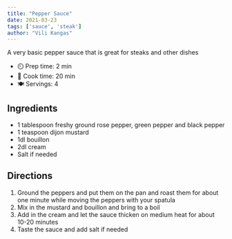 ```yaml
---
title: "Pepper Sauce"
date: 2021-03-23
tags: ['sauce', 'steak']
author: "Vili Kangas"
---
```


A very basic pepper sauce that is great for steaks and other dishes

- ⏲️ Prep time: 2 min
- 🍳 Cook time: 20 min
- 🍽️ Servings: 4

## Ingredients

- 1 tablespoon freshy ground rose pepper, green pepper and black pepper
- 1 teaspoon dijon mustard
- 1dl bouillon
- 2dl cream
- Salt if needed

## Directions

1. Ground the peppers and put them on the pan and roast them for about one minute while moving the peppers with your spatula
2. Mix in the mustard and bouillon and bring to a boil
3. Add in the cream and let the sauce thicken on medium heat for about 10-20 minutes
4. Taste the sauce and add salt if needed
